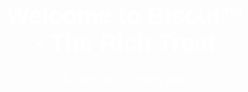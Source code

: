 <!DOCTYPE html>
<html lang="en">
<head>
    <meta charset="UTF-8">
    <meta name="viewport" content="width=device-width, initial-scale=1.0">
    <title>Biscut™ - The Rich Treat</title>
    <style>
        body {
            background-image: url('/mnt/data/A_digital_photograph_features_a_chocolate_chip_coo.png');
            background-size: cover;
            color: white;
            text-align: center;
            font-family: Arial, sans-serif;
        }
        h1 {
            margin-top: 20%;
            font-size: 3rem;
        }
        p {
            font-size: 1.5rem;
        }
    </style>
</head>
<body>
    <h1>Welcome to Biscut™ - The Rich Treat</h1>
    <p>A taste worth every bite!</p>
</body>
</html>
